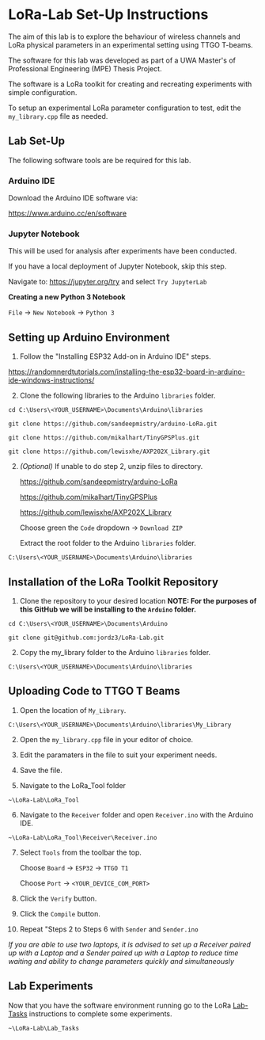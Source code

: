 # LoRa-Lab Set-Up Instructions

The aim of this lab is to explore the behaviour of wireless channels and LoRa physical parameters in an experimental setting using TTGO T-beams.

The software for this lab was developed as part of a UWA Master's of Professional Engineering (MPE) Thesis Project.

The software is a LoRa toolkit for creating and recreating experiments with simple configuration.

To setup an experimental LoRa parameter configuration to test, edit the `my_library.cpp` file as needed. 

## Lab Set-Up

The following software tools are be required for this lab.

### Arduino IDE
Download the Arduino IDE software via:

https://www.arduino.cc/en/software

### Jupyter Notebook
This will be used for analysis after experiments have been conducted.

If you have a local deployment of Jupyter Notebook, skip this step.

Navigate to: https://jupyter.org/try and select `Try JupyterLab`

**Creating a new Python 3 Notebook**

`File` -> `New Notebook` -> `Python 3`

## Setting up Arduino Environment

1. Follow the "Installing ESP32 Add-on in Arduino IDE" steps.

https://randomnerdtutorials.com/installing-the-esp32-board-in-arduino-ide-windows-instructions/
<!--
2. Installing the LoRa Library via Arduino IDE Library Manager

   i. Choose `Sketch` -> `Include Library` -> `Manage Libraries...`

   ii. Type `LoRa` into the search box.

   iii. Click the row to select the library.

   iv. Click the `Install` button to install the library.
-->

2. Clone the following libraries to the Arduino `libraries` folder.
```
cd C:\Users\<YOUR_USERNAME>\Documents\Arduino\libraries

git clone https://github.com/sandeepmistry/arduino-LoRa.git

git clone https://github.com/mikalhart/TinyGPSPlus.git

git clone https://github.com/lewisxhe/AXP202X_Library.git
```

2. *(Optional)* If unable to do step 2, unzip files to directory.

   https://github.com/sandeepmistry/arduino-LoRa

   https://github.com/mikalhart/TinyGPSPlus

   https://github.com/lewisxhe/AXP202X_Library

   Choose green the `Code` dropdown -> `Download ZIP`

   Extract the root folder to the Arduino `libraries` folder.
```
C:\Users\<YOUR_USERNAME>\Documents\Arduino\libraries
```

## Installation of the LoRa Toolkit Repository

1. Clone the repository to your desired location
   **NOTE: For the purposes of this GitHub we will be installing to the `Arduino` folder.**
```
cd C:\Users\<YOUR_USERNAME>\Documents\Arduino

git clone git@github.com:jordz3/LoRa-Lab.git
```
2. Copy the my_library folder to the Arduino `libraries` folder.
```
C:\Users\<YOUR_USERNAME>\Documents\Arduino\libraries
```

## Uploading Code to TTGO T Beams

1. Open the location of `My_Library`.
```
C:\Users\<YOUR_USERNAME>\Documents\Arduino\libraries\My_Library
``` 
2. Open the `my_library.cpp` file in your editor of choice.

3. Edit the paramaters in the file to suit your experiment needs.

4. Save the file.

5. Navigate to the LoRa_Tool folder
```
~\LoRa-Lab\LoRa_Tool
```
6. Navigate to the `Receiver` folder and open `Receiver.ino` with the Arduino IDE.
```
~\LoRa-Lab\LoRa_Tool\Receiver\Receiver.ino
```
7. Select `Tools` from the toolbar the top.

   Choose `Board` -> `ESP32` -> `TTGO T1`

   Choose `Port` -> `<YOUR_DEVICE_COM_PORT>`

8. Click the `Verify` button.

9. Click the `Compile` button.

10. Repeat "Steps 2 to Steps 6 with `Sender` and `Sender.ino`

*If you are able to use two laptops, it is advised to set up a Receiver paired up with a Laptop and a Sender paired up with a Laptop to reduce time waiting and ability to change parameters quickly and simultaneously* 


## Lab Experiments

Now that you have the software environment running go to the LoRa [Lab-Tasks](/Lab-Tasks/README.md) instructions to complete some experiments.
```
~\LoRa-Lab\Lab_Tasks
```
